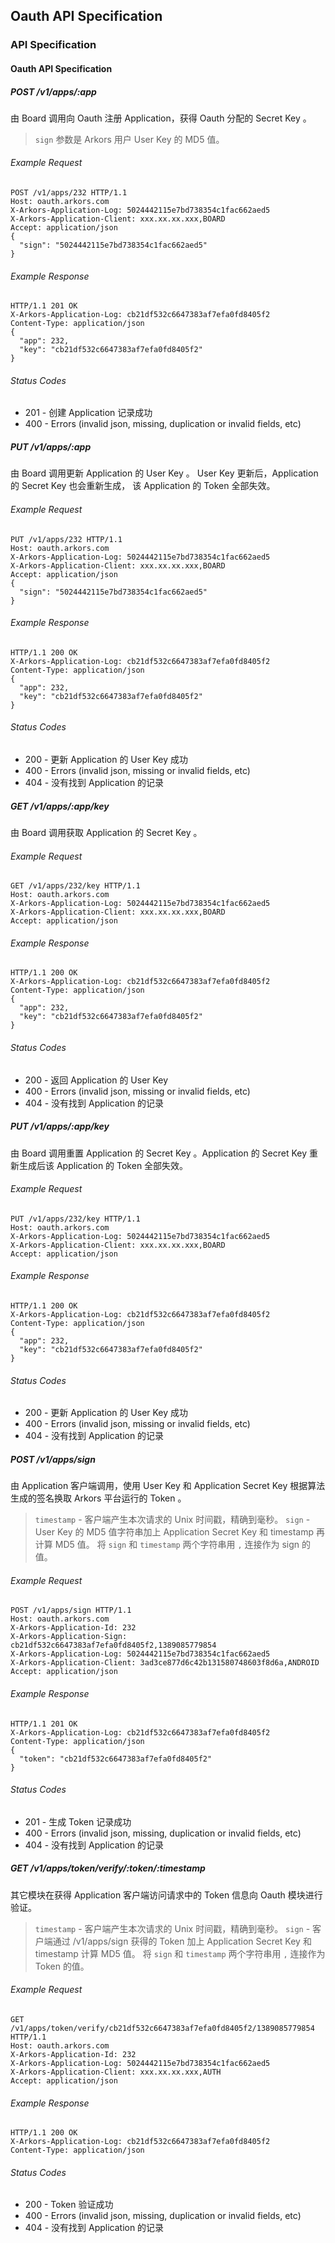 ## Oauth API Specification

### API Specification

#### Oauth API Specification

##### POST /v1/apps/:app

由 Board 调用向 Oauth 注册 Application，获得 Oauth 分配的 Secret Key 。

> `sign` 参数是 Arkors 用户 User Key 的 MD5 值。

###### Example Request
```
POST /v1/apps/232 HTTP/1.1
Host: oauth.arkors.com
X-Arkors-Application-Log: 5024442115e7bd738354c1fac662aed5
X-Arkors-Application-Client: xxx.xx.xx.xxx,BOARD
Accept: application/json
{
  "sign": "5024442115e7bd738354c1fac662aed5"
}
```

###### Example Response
```
HTTP/1.1 201 OK
X-Arkors-Application-Log: cb21df532c6647383af7efa0fd8405f2
Content-Type: application/json
{
  "app": 232,
  "key": "cb21df532c6647383af7efa0fd8405f2"
}
```

###### Status Codes
* 201 - 创建 Application 记录成功
* 400 - Errors (invalid json, missing, duplication or invalid fields, etc)

##### PUT /v1/apps/:app

由 Board 调用更新 Application 的 User Key 。 User Key 更新后，Application 的 Secret Key 也会重新生成， 该 Application 的 Token 全部失效。

###### Example Request
```
PUT /v1/apps/232 HTTP/1.1
Host: oauth.arkors.com
X-Arkors-Application-Log: 5024442115e7bd738354c1fac662aed5
X-Arkors-Application-Client: xxx.xx.xx.xxx,BOARD
Accept: application/json
{
  "sign": "5024442115e7bd738354c1fac662aed5"
}
```

###### Example Response
```
HTTP/1.1 200 OK
X-Arkors-Application-Log: cb21df532c6647383af7efa0fd8405f2
Content-Type: application/json
{
  "app": 232,
  "key": "cb21df532c6647383af7efa0fd8405f2"
}
```

###### Status Codes
* 200 - 更新 Application 的 User Key 成功
* 400 - Errors (invalid json, missing or invalid fields, etc)
* 404 - 没有找到 Application 的记录

##### GET /v1/apps/:app/key

由 Board 调用获取 Application 的 Secret Key 。

###### Example Request
```
GET /v1/apps/232/key HTTP/1.1
Host: oauth.arkors.com
X-Arkors-Application-Log: 5024442115e7bd738354c1fac662aed5
X-Arkors-Application-Client: xxx.xx.xx.xxx,BOARD
Accept: application/json
```

###### Example Response
```
HTTP/1.1 200 OK
X-Arkors-Application-Log: cb21df532c6647383af7efa0fd8405f2
Content-Type: application/json
{
  "app": 232,
  "key": "cb21df532c6647383af7efa0fd8405f2"
}
```

###### Status Codes
* 200 - 返回 Application 的 User Key
* 400 - Errors (invalid json, missing or invalid fields, etc)
* 404 - 没有找到 Application 的记录

##### PUT /v1/apps/:app/key

由 Board 调用重置 Application 的 Secret Key 。Application 的 Secret Key 重新生成后该 Application 的 Token 全部失效。

###### Example Request
```
PUT /v1/apps/232/key HTTP/1.1
Host: oauth.arkors.com
X-Arkors-Application-Log: 5024442115e7bd738354c1fac662aed5
X-Arkors-Application-Client: xxx.xx.xx.xxx,BOARD
Accept: application/json
```

###### Example Response
```
HTTP/1.1 200 OK
X-Arkors-Application-Log: cb21df532c6647383af7efa0fd8405f2
Content-Type: application/json
{
  "app": 232,
  "key": "cb21df532c6647383af7efa0fd8405f2"
}
```

###### Status Codes
* 200 - 更新 Application 的 User Key 成功
* 400 - Errors (invalid json, missing or invalid fields, etc)
* 404 - 没有找到 Application 的记录

##### POST /v1/apps/sign

由 Application 客户端调用，使用 User Key 和 Application Secret Key 根据算法生成的签名换取 Arkors 平台运行的 Token 。

> `timestamp` - 客户端产生本次请求的 Unix 时间戳，精确到毫秒。
> `sign` - User Key 的 MD5 值字符串加上 Application Secret Key 和 timestamp 再计算 MD5 值。 
> 将 `sign` 和 `timestamp` 两个字符串用 `,` 连接作为 sign 的值。

###### Example Request
```
POST /v1/apps/sign HTTP/1.1
Host: oauth.arkors.com
X-Arkors-Application-Id: 232
X-Arkors-Application-Sign: cb21df532c6647383af7efa0fd8405f2,1389085779854
X-Arkors-Application-Log: 5024442115e7bd738354c1fac662aed5
X-Arkors-Application-Client: 3ad3ce877d6c42b131580748603f8d6a,ANDROID
Accept: application/json
```

###### Example Response
```
HTTP/1.1 201 OK
X-Arkors-Application-Log: cb21df532c6647383af7efa0fd8405f2
Content-Type: application/json
{
  "token": "cb21df532c6647383af7efa0fd8405f2"
}
```

###### Status Codes
* 201 - 生成 Token 记录成功
* 400 - Errors (invalid json, missing, duplication or invalid fields, etc)
* 404 - 没有找到 Application 的记录

##### GET /v1/apps/token/verify/:token/:timestamp

其它模块在获得 Application 客户端访问请求中的 Token 信息向 Oauth 模块进行验证。

> `timestamp` - 客户端产生本次请求的 Unix 时间戳，精确到毫秒。
> `sign` - 客户端通过 /v1/apps/sign 获得的 Token 加上 Application Secret Key 和 timestamp 计算 MD5 值。 
> 将 `sign` 和 `timestamp` 两个字符串用 `,` 连接作为 Token 的值。


###### Example Request
```
GET /v1/apps/token/verify/cb21df532c6647383af7efa0fd8405f2/1389085779854 HTTP/1.1
Host: oauth.arkors.com
X-Arkors-Application-Id: 232
X-Arkors-Application-Log: 5024442115e7bd738354c1fac662aed5
X-Arkors-Application-Client: xxx.xx.xx.xxx,AUTH
Accept: application/json
```

###### Example Response
```
HTTP/1.1 200 OK
X-Arkors-Application-Log: cb21df532c6647383af7efa0fd8405f2
Content-Type: application/json
```

###### Status Codes
* 200 - Token 验证成功
* 400 - Errors (invalid json, missing, duplication or invalid fields, etc)
* 404 - 没有找到 Application 的记录
